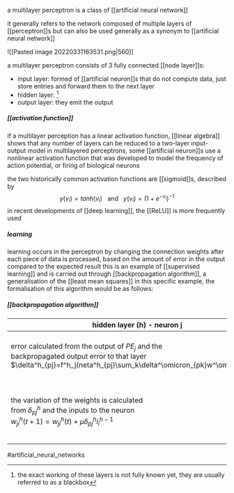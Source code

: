 a multilayer perceptron is a class of [[artificial neural network]]

it generally refers to the  network composed of multiple layers of [[perceptron]]s but can also be used generally as a synonym to [[artificial neural network]]

![[Pasted image 20220331163531.png|560]]

a multilayer perceptron consists of 3 fully connected  [[node layer]]s:
- input layer: formed of [[artificial neuron]]s that do not compute data, just store entries and forward them to the next layer
- hidden layer: [^1]
- output layer: they emit the output

##### [[activation function]] 

if a multilayer perception has a linear activation function,  [[linear algebra]] shows that any number of layers can be reduced to a two-layer input-output model
in multilayered perceptrons, some [[artificial neuron]]s use a nonlinear activation function that was developed to model the frequency of action potential, or firing of biological neurons

the two historically common activation functions are [[sigmoid]]s, described by
$$y(v_i) = tanh(v_i) \ \ \text{ and }\ \ y(v_i)=(1+e^{-v_i})^{-1}$$
in recent developments of [[deep learning]], the [[ReLU]] is more frequently used


##### learning

learning occurs in the perceptron by changing the connection weights after each piece of data is processed, based on the amount of error in the output compared to the expected result
this is an example of [[supervised learning]] and is carried out through [[backpropagation algorithm]], a generalisation of the [[least mean squares]]
in this specific example, the formalisation of this algorithm would be as follows:

##### [[backpropagation algorithm]]

hidden layer (h) - neuron j | output layer (o) - neuron k
------------- | -------------
error calculated from the output of $PE_j$ and the <br> backpropagated output error to that layer <br> $\delta^h_{pj}=f^h_j(neta^h_{pj}\sum_k\delta^\omicron_{pk}w^\omicron_{kj}$  |   error calculated from the output of $PE_j$ <br> and output error $\delta_{pk}$ <br> $\delta^\omicron_{pk} = \delta_{pk}f^0_k(neta^0_{pk})$
the variation of the weights is calculated <br> from $\delta^h_{pj}$ and the inputs to the neuron <br> $w^h_{ji}(t+1)=w^h_{ji}(t)+\mu\delta^h_{pj}i^{h-1}_i$ | the variation of the weights is calculated<br> from $\delta^o_{pk}$ and inputs to the neuron <br> $w^o_{kj}(t+1)=w^o_{kj}(t)+\mu\delta^o_{pk}i^{o-1}_{pj}$


 

#artificial_neural_networks  

[^1]: the exact working of these layers is not fully known yet, they are usually referred to as a blackbox